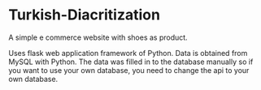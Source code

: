 # Turkish-Diacritization
A simple e commerce website with shoes as product.

Uses flask web application framework of Python. Data is obtained from MySQL with Python. The data was filled in to the database manually so if you want to use your own database, you need to change the api to your own database.
